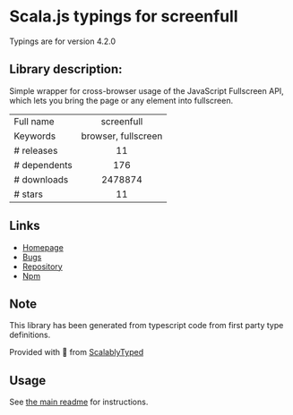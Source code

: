 
# Scala.js typings for screenfull

Typings are for version 4.2.0

## Library description:
Simple wrapper for cross-browser usage of the JavaScript Fullscreen API, which lets you bring the page or any element into fullscreen.

|                    |                 |
| ------------------ | :-------------: |
| Full name          | screenfull |
| Keywords           | browser, fullscreen |
| # releases         | 11 |
| # dependents       | 176 |
| # downloads        | 2478874 |
| # stars            | 11 |

## Links
- [Homepage](https://github.com/sindresorhus/screenfull.js#readme)
- [Bugs](https://github.com/sindresorhus/screenfull.js/issues)
- [Repository](https://github.com/sindresorhus/screenfull.js)
- [Npm](https://www.npmjs.com/package/screenfull)
    


## Note
This library has been generated from typescript code from first party type definitions.

Provided with :purple_heart: from [ScalablyTyped](https://github.com/oyvindberg/ScalablyTyped)

## Usage
See [the main readme](../../readme.md) for instructions.


